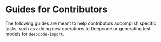 # Guides for Contributors

The following guides are meant to help contributors accomplish specific tasks, such as adding new operations to Deepcode or generating test models for `deepcode-import`.